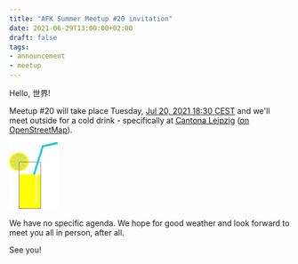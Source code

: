 ```yaml
---
title: "AFK Summer Meetup #20 invitation"
date: 2021-06-29T13:00:00+02:00
draft: false
tags:
- announcement
- meetup
---
```


Hello, 世界!

Meetup #20 will take place Tuesday, [Jul 20,
2021 18:30 CEST](https://www.meetup.com/Leipzig-Golang/events/279027402/) and
we'll meet outside for a cold drink - specifically at [Cantona
Leipzig](https://www.google.com/search?q=cantona+leipzig) ([on
OpenStreetMap](https://www.openstreetmap.org/node/243213647)).

[![](/images/Ani-Lemonade-tst.gif)](https://gifcities.org/?q=lemonade)

We have no specific agenda. We hope for good weather and look forward to meet you all in person, after all.

See you!
